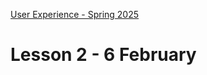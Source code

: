 [User Experience - Spring 2025](https://github.com/arturomorarioja-kea/WD_UX_F25/blob/main/README.md)

# Lesson 2 - 6 February

[-> Food Repo. Style: lateral margins. Pixel units. External fonts]: #
[-> Contact. Address + form: name, email, phone, comments. Mobile first. Process it with an alert, then a dialog. Then make the about page a dialog]: #
[-> JS: relative paths]: #

[## In-class exercise]: #

[### Tax Calculator]: #
[Create a tax calculator app using HTML, CSS and JavaScript.]: #
[- It should add the tax percentage to the monetary amount]: #
[- Both input textboxes must allow numeric values with up to two decimal positions]: #
[!image(https://github.com/user-attachments/assets/868446da-1e19-4518-bbe3-c51f24ec221e)]: #

[Proposed solution(https://github.com/arturomorarioja/kea_js_tax_calculator_solution)]: #

[### Temperature Converter]: #
[Create a temperature converter app using HTML, CSS and JavaScript.]: #
[- It should convert between Celsius, Fahrenheit and Kelvin degrees]: #
[- The input textbox should allow for two decimal positions]: #
[!image(https://github.com/user-attachments/assets/6443eb83-0b73-4ff9-b9f1-87ec5fee03c9)]: #

[Proposed solution(https://github.com/arturomorarioja/kea_js_temperature_converter_solution)]: #

[## Class takeaways]: #

[### HTML5]: #
[Check out:]: #
[- The slides on **HTML5**, with especial attention to the difference between absolute and relative paths]: #
[- The HTML Form(https://codepen.io/arturomorarioja/pen/poQeRNL) code sample.]: #

[### CSS3]: #
[Check out:]: #
[- The slide deck **CSS3**, with especial attention to the Fonts page]: #

[### JavaScript]: #
[Check out:]: #
[- The slide decks **Introduction to JavaScript** and **JavaScript - The DOM**, with especial attention to:]: #
[  - Strings and template literals]: #
[  - Loading JavaScript from HTML. Remember to always use async or defer or, even better, JavaScript modules]: #
[  - Event listeners and form validation]: #
[- The following code samples:]: #
[  - JavaScript File Loading(https://github.com/arturomorarioja/js_file_load)]: #
[  - ES Modules(https://github.com/arturomorarioja/js_modules)]: #

[## Homework]: #
[Go through all of the above. Practice it and delve deeper into it.]: #

[### MDN Web Docs. Test your skills (JavaScript)]: #
[- Variables(https://developer.mozilla.org/en-US/docs/Learn/JavaScript/First_steps/Test_your_skills:_variables)]: #
[- Math(https://developer.mozilla.org/en-US/docs/Learn/JavaScript/First_steps/Test_your_skills:_Math)]: #
[- Strings(https://developer.mozilla.org/en-US/docs/Learn/JavaScript/First_steps/Useful_string_methods)]: #
[- Arrays(https://developer.mozilla.org/en-US/docs/Learn/JavaScript/First_steps/Arrays#test_your_skills!)]: #
[- Silly story generator(https://developer.mozilla.org/en-US/docs/Learn/JavaScript/First_steps/Silly_story_generator)]: #
[- Conditionals(https://developer.mozilla.org/en-US/docs/Learn/JavaScript/Building_blocks/Test_your_skills:_Conditionals)]: #
[- Loops(https://developer.mozilla.org/en-US/docs/Learn/JavaScript/Building_blocks/Test_your_skills:_Loops)]: #
[- Functions(https://developer.mozilla.org/en-US/docs/Learn/JavaScript/Building_blocks/Test_your_skills:_Functions)]: #
[- Objects(https://developer.mozilla.org/en-US/docs/Learn/JavaScript/Objects/Test_your_skills:_Object_basics)]: #
[- ]: #

[### First Mandatory Assignment(https://kea-fronter.itslearning.com/LearningToolElement/ViewLearningToolElement.aspx?LearningToolElementId=1344451)]: #
[Start working on the *CSS Restaurant*(https://kea-fronter.itslearning.com/LearningToolElement/ViewLearningToolElement.aspx?LearningToolElementId=1344462)]: #
